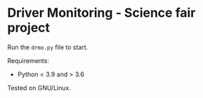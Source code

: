 # Driver Monitoring - Science fair project

Run the `drmo.py` file to start.

Requirements:
* Python < 3.9 and > 3.6

Tested on GNU/Linux.
